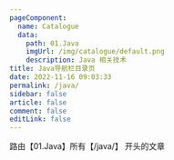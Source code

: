 ```yaml
---
pageComponent: 
  name: Catalogue
  data: 
    path: 01.Java
    imgUrl: /img/catalogue/default.png
    description: Java 相关技术
title: Java导航栏目录页
date: 2022-11-16 09:03:33
permalink: /java/
sidebar: false
article: false
comment: false
editLink: false
---
```


路由【01.Java】所有【/java/】 开头的文章

